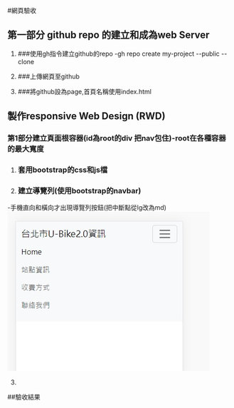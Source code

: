 #網頁驗收
## 第一部分 github repo 的建立和成為web Server

1. ###使用gh指令建立github的repo
  -gh repo create my-project --public --clone

2. ###上傳網頁至github

3. ###將github設為page,首頁名稱使用index.html

## 製作responsive Web Design (RWD)
### 第1部分建立頁面根容器(id為root的div 把nav包住)-root在各種容器的最大寬度

1. ### 套用bootstrap的css和js檔
2. ### 建立導覽列(使用bootstrap的navbar)
-手機直向和橫向才出現導覽列按鈕(把中斷點從lg改為md)
![](images/123.jpg)

3. 


##驗收結果
